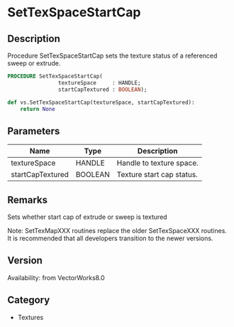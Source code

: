 # SetTexSpaceStartCap

## Description
Procedure SetTexSpaceStartCap sets the texture status of a referenced sweep or extrude.

```pascal
PROCEDURE SetTexSpaceStartCap(
				textureSpace     : HANDLE;
				startCapTextured : BOOLEAN);
```

```python
def vs.SetTexSpaceStartCap(textureSpace, startCapTextured):
    return None
```

## Parameters
|Name|Type|Description|
|---|---|---|
|textureSpace|HANDLE|Handle to texture space.|
|startCapTextured|BOOLEAN|Texture start cap status.|

## Remarks
Sets whether start cap of extrude or sweep is textured

Note: SetTexMapXXX routines replace the older SetTexSpaceXXX routines.  It is recommended that all developers transition to the newer versions.

## Version
Availability: from VectorWorks8.0

## Category
* Textures


